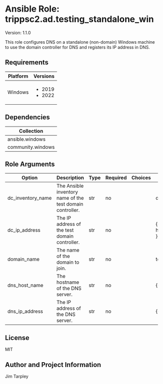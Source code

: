 <!-- BEGIN_ANSIBLE_DOCS -->

# Ansible Role: trippsc2.ad.testing_standalone_win
Version: 1.1.0

This role configures DNS on a standalone (non-domain) Windows machine to use the domain controller for DNS and registers its IP address in DNS.

## Requirements

| Platform | Versions |
| -------- | -------- |
| Windows | <ul><li>2019</li><li>2022</li></ul> |

## Dependencies

| Collection |
| ---------- |
| ansible.windows |
| community.windows |

## Role Arguments
|Option|Description|Type|Required|Choices|Default|
|---|---|---|---|---|---|
| dc_inventory_name | The Ansible inventory name of the test domain controller. | str | no |  | dc |
| dc_ip_address | The IP address of the test domain controller. | str | no |  | {{ hostvars[dc_inventory_name].ansible_host }} |
| domain_name | The name of the domain to join. | str | no |  | test.loc |
| dns_host_name | The hostname of the DNS server. | str | no |  | {{ inventory_hostname }} |
| dns_ip_address | The IP address of the DNS server. | str | no |  | {{ ansible_host }} |


## License
MIT

## Author and Project Information
Jim Tarpley
<!-- END_ANSIBLE_DOCS -->
